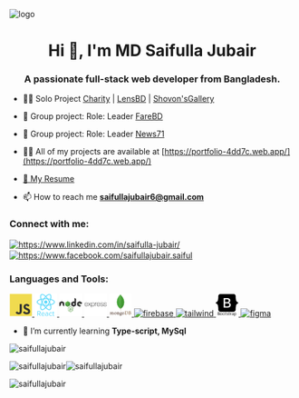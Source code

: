 ![logo](https://i.ibb.co/Zm9pR0S/vecteezy-software-engineer-png-graphic-clipart-design-20962925-2.png)


<h1 align="center">Hi 👋, I'm MD Saifulla Jubair</h1>
<h3 align="center">A passionate full-stack web developer from Bangladesh.</h3>

- 👨‍💻 Solo Project [Charity](https://charity-client.vercel.app/) | [LensBD](https://lensbd.netlify.app/) | [Shovon'sGallery](https://shovon-sgallery.web.app/)  
  
- 🤝 Group project: Role: Leader [FareBD](https://farebd-9.web.app/)

- 🤝 Group project: Role: Leader [News71](https://news-71-f8a9f.web.app/)




- 👨‍💻 All of my projects are available at [https://portfolio-4dd7c.web.app/](https://portfolio-4dd7c.web.app/)


- <a href="https://drive.google.com/file/d/1OQWy-90Ko-45uwwDkKniPBKkhfMrUyA8/view](https://drive.google.com/file/d/1OQWy-90Ko-45uwwDkKniPBKkhfMrUyA8/view">📄 My Resume</a>
- 📫 How to reach me **saifullajubair6@gmail.com**

<h3 align="left">Connect with me:</h3>
<p align="left">
<a href="https://linkedin.com/in/https://www.linkedin.com/in/saifulla-jubair/" target="blank"><img align="center" src="https://raw.githubusercontent.com/rahuldkjain/github-profile-readme-generator/master/src/images/icons/Social/linked-in-alt.svg" alt="https://www.linkedin.com/in/saifulla-jubair/" height="30" width="40" /></a>
<a href="https://fb.com/https://www.facebook.com/saifullajubair.saiful" target="blank"><img align="center" src="https://raw.githubusercontent.com/rahuldkjain/github-profile-readme-generator/master/src/images/icons/Social/facebook.svg" alt="https://www.facebook.com/saifullajubair.saiful" height="30" width="40" /></a>
</p>

<h3 align="left">Languages and Tools:</h3>
<p align="left"> 
  <a href="https://developer.mozilla.org/en-US/docs/Web/JavaScript" target="_blank" rel="noreferrer"> <img src="https://raw.githubusercontent.com/devicons/devicon/master/icons/javascript/javascript-original.svg" alt="javascript" width="40" height="40"/> </a>
  <a href="https://reactjs.org/" target="_blank" rel="noreferrer"> <img src="https://raw.githubusercontent.com/devicons/devicon/master/icons/react/react-original-wordmark.svg" alt="react" width="40" height="40"/> </a> 
  <a href="https://nodejs.org" target="_blank" rel="noreferrer"> <img src="https://raw.githubusercontent.com/devicons/devicon/master/icons/nodejs/nodejs-original-wordmark.svg" alt="nodejs" width="40" height="40"/> </a> 
  <a href="https://expressjs.com" target="_blank" rel="noreferrer"> <img src="https://raw.githubusercontent.com/devicons/devicon/master/icons/express/express-original-wordmark.svg" alt="express" width="40" height="40"/> </a>
  <a href="https://www.mongodb.com/" target="_blank" rel="noreferrer"> <img src="https://raw.githubusercontent.com/devicons/devicon/master/icons/mongodb/mongodb-original-wordmark.svg" alt="mongodb" width="40" height="40"/> </a>
  <a href="https://firebase.google.com/" target="_blank" rel="noreferrer"> <img src="https://www.vectorlogo.zone/logos/firebase/firebase-icon.svg" alt="firebase" width="40" height="40"/> </a>
  <a href="https://tailwindcss.com/" target="_blank" rel="noreferrer"> <img src="https://www.vectorlogo.zone/logos/tailwindcss/tailwindcss-icon.svg" alt="tailwind" width="40" height="40"/> </a> 
  <a href="https://getbootstrap.com" target="_blank" rel="noreferrer"> <img src="https://raw.githubusercontent.com/devicons/devicon/master/icons/bootstrap/bootstrap-plain-wordmark.svg" alt="bootstrap" width="40" height="40"/> </a>
  <a href="https://www.figma.com/" target="_blank" rel="noreferrer"> <img src="https://www.vectorlogo.zone/logos/figma/figma-icon.svg" alt="figma" width="40" height="40"/> </a>
</p>

- 🌱 I’m currently learning **Type-script, MySql**

<p align="left"> <img src="https://komarev.com/ghpvc/?username=saifullajubair&label=Profile%20views&color=0e75b6&style=flat" alt="saifullajubair" /> </p>
<p><img align="left" src="https://github-readme-stats.vercel.app/api/top-langs?username=saifullajubair&show_icons=true&locale=en&layout=compact" alt="saifullajubair" /></p>

<p>&nbsp;<img align="left" src="https://github-readme-stats.vercel.app/api?username=saifullajubair&show_icons=true&locale=en" alt="saifullajubair" /></p>

<p><img align="left" src="https://github-readme-streak-stats.herokuapp.com/?user=saifullajubair&" alt="saifullajubair" /></p>
